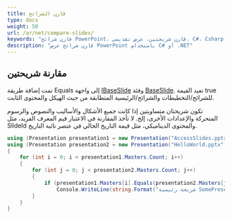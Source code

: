 ```yaml
---
title: قارن الشرائح
type: docs
weight: 50
url: /ar/net/compare-slides/
keywords: "قارن شرائح PowerPoint، قارن شريحتين، عرض تقديمي، C#، Csharp، .NET، Aspose.Slides"
description: "قارن شرائح عرض PowerPoint باستخدام C# أو .NET"
---
```


## **مقارنة شريحتين**
تمت إضافة طريقة Equals إلى واجهة [IBaseSlide](https://reference.aspose.com/slides/net/aspose.slides/ibaseslide) وفئة [BaseSlide](https://reference.aspose.com/slides/net/aspose.slides/baseslide). تعيد القيمة true للشرائح/التخطيطات والشرائح/الرئيسية المتطابقة من حيث الهيكل والمحتوى الثابت.

تكون شريحتان متساويتين إذا كانت جميع الأشكال والأساليب والنصوص والرسوم المتحركة والإعدادات الأخرى، إلخ. لا تأخذ المقارنة في الاعتبار قيم المعرف الفريد، مثل SlideId والمحتوى الديناميكي، مثل قيمة التاريخ الحالي في عنصر نائبة التاريخ.

```c#
using (Presentation presentation1 = new Presentation("AccessSlides.pptx"))
using (Presentation presentation2 = new Presentation("HelloWorld.pptx"))
{
    for (int i = 0; i < presentation1.Masters.Count; i++)
    {
        for (int j = 0; j < presentation2.Masters.Count; j++)
        {
            if (presentation1.Masters[i].Equals(presentation2.Masters[j]))
                Console.WriteLine(string.Format("شريحة رئيسية SomePresentation1#{0} تساوي شريحة رئيسية SomePresentation2#{1}", i, j));
        }
    }
}
```
